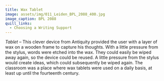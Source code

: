 ```yaml
---
title: Wax Tablet
image: assets/img/011_Leiden_BPL_2088_400.jpg
image_caption: BPL 2088
quill_links:
  - Choosing a Writing Support
---
```


*Tablet* –
This clever device from Antiquity provided the user with a layer of wax
on a wooden frame to capture his thoughts. With a little pressure from
the stylus, words were etched into the wax. They could easily be wiped
away again, so the device could be reused. A little pressure from the
stylus would create ideas, which could subsequently be wiped again. The
classroom was a place where wax tablets were used on a daily basis, at
least up until the fourteenth century.
